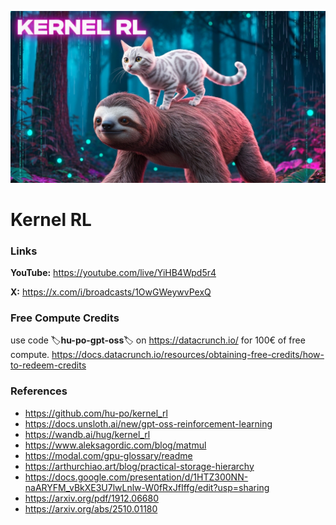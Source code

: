 ![thumbnail](thumbnail.jpg)

# Kernel RL

### Links

**YouTube:** https://youtube.com/live/YiHB4Wpd5r4

**X:** https://x.com/i/broadcasts/1OwGWeywvPexQ

### Free Compute Credits

use code 🏷️**hu-po-gpt-oss**🏷️ on https://datacrunch.io/ for 100€ of free compute.
https://docs.datacrunch.io/resources/obtaining-free-credits/how-to-redeem-credits

### References

- https://github.com/hu-po/kernel_rl
- https://docs.unsloth.ai/new/gpt-oss-reinforcement-learning
- https://wandb.ai/hug/kernel_rl
- https://www.aleksagordic.com/blog/matmul
- https://modal.com/gpu-glossary/readme
- https://arthurchiao.art/blog/practical-storage-hierarchy
- https://docs.google.com/presentation/d/1HTZ300NN-naARYFM_vBkXE3U7lwLnlw-W0fRxJfIffg/edit?usp=sharing
- https://arxiv.org/pdf/1912.06680
- https://arxiv.org/abs/2510.01180
